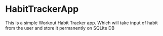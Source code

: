 # HabitTrackerApp
This is a simple Workout Habit Tracker app. Which will take input of habit from the user and store it permanently on SQLite DB
